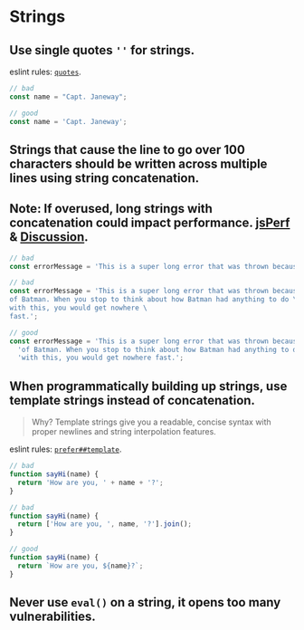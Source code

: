 # Strings

## Use single quotes `''` for strings.

  eslint rules: [`quotes`](http://eslint.org/docs/rules/quotes.html).

  ```javascript
  // bad
  const name = "Capt. Janeway";

  // good
  const name = 'Capt. Janeway';
  ```

## Strings that cause the line to go over 100 characters should be written across multiple lines using string concatenation.
## Note: If overused, long strings with concatenation could impact performance. [jsPerf](http://jsperf.com/ya##string##concat) & [Discussion](https://github.com/airbnb/javascript/issues/40).

  ```javascript
  // bad
  const errorMessage = 'This is a super long error that was thrown because of Batman. When you stop to think about how Batman had anything to do with this, you would get nowhere fast.';

  // bad
  const errorMessage = 'This is a super long error that was thrown because \
  of Batman. When you stop to think about how Batman had anything to do \
  with this, you would get nowhere \
  fast.';

  // good
  const errorMessage = 'This is a super long error that was thrown because ' +
    'of Batman. When you stop to think about how Batman had anything to do ' +
    'with this, you would get nowhere fast.';
  ```

## When programmatically building up strings, use template strings instead of concatenation.

  > Why? Template strings give you a readable, concise syntax with proper newlines and string interpolation features.

  eslint rules: [`prefer##template`](http://eslint.org/docs/rules/prefer##template.html).

  ```javascript
  // bad
  function sayHi(name) {
    return 'How are you, ' + name + '?';
  }

  // bad
  function sayHi(name) {
    return ['How are you, ', name, '?'].join();
  }

  // good
  function sayHi(name) {
    return `How are you, ${name}?`;
  }
  ```
## Never use `eval()` on a string, it opens too many vulnerabilities.
